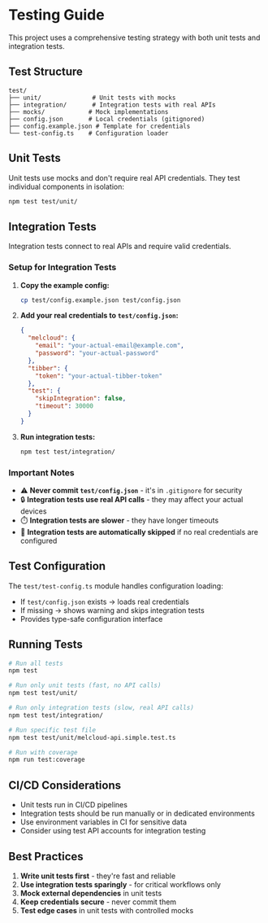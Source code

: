 # Testing Guide

This project uses a comprehensive testing strategy with both unit tests and integration tests.

## Test Structure

```
test/
├── unit/              # Unit tests with mocks
├── integration/       # Integration tests with real APIs
├── mocks/            # Mock implementations
├── config.json       # Local credentials (gitignored)
├── config.example.json # Template for credentials
└── test-config.ts    # Configuration loader
```

## Unit Tests

Unit tests use mocks and don't require real API credentials. They test individual components in isolation:

```bash
npm test test/unit/
```

## Integration Tests

Integration tests connect to real APIs and require valid credentials.

### Setup for Integration Tests

1. **Copy the example config:**
   ```bash
   cp test/config.example.json test/config.json
   ```

2. **Add your real credentials to `test/config.json`:**
   ```json
   {
     "melcloud": {
       "email": "your-actual-email@example.com",
       "password": "your-actual-password"
     },
     "tibber": {
       "token": "your-actual-tibber-token"
     },
     "test": {
       "skipIntegration": false,
       "timeout": 30000
     }
   }
   ```

3. **Run integration tests:**
   ```bash
   npm test test/integration/
   ```

### Important Notes

- ⚠️ **Never commit `test/config.json`** - it's in `.gitignore` for security
- 🔒 **Integration tests use real API calls** - they may affect your actual devices
- ⏱️ **Integration tests are slower** - they have longer timeouts
- 🚫 **Integration tests are automatically skipped** if no real credentials are configured

## Test Configuration

The `test/test-config.ts` module handles configuration loading:

- If `test/config.json` exists → loads real credentials
- If missing → shows warning and skips integration tests
- Provides type-safe configuration interface

## Running Tests

```bash
# Run all tests
npm test

# Run only unit tests (fast, no API calls)
npm test test/unit/

# Run only integration tests (slow, real API calls)
npm test test/integration/

# Run specific test file
npm test test/unit/melcloud-api.simple.test.ts

# Run with coverage
npm run test:coverage
```

## CI/CD Considerations

- Unit tests run in CI/CD pipelines
- Integration tests should be run manually or in dedicated environments
- Use environment variables in CI for sensitive data
- Consider using test API accounts for integration testing

## Best Practices

1. **Write unit tests first** - they're fast and reliable
2. **Use integration tests sparingly** - for critical workflows only
3. **Mock external dependencies** in unit tests
4. **Keep credentials secure** - never commit them
5. **Test edge cases** in unit tests with controlled mocks
